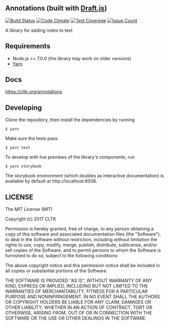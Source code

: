 Annotations (built with [Draft.js](https://draftjs.org))
---

[![Build Status](https://travis-ci.org/cltk/annotations.svg?branch=master)](https://travis-ci.org/cltk/annotations)
[![Code Climate](https://codeclimate.com/github/cltk/annotations/badges/gpa.svg)](https://codeclimate.com/github/cltk/annotations)
[![Test Coverage](https://codeclimate.com/github/cltk/annotations/badges/coverage.svg)](https://codeclimate.com/github/cltk/annotations/coverage)
[![Issue Count](https://codeclimate.com/github/cltk/annotations/badges/issue_count.svg)](https://codeclimate.com/github/cltk/annotations)

A library for adding notes to text

## Requirements

- Node.js >= 7.0.0 (the library may work on older versions)
- [Yarn](https://yarnpkg.com/en/)

## Docs

https://cltk.org/annotations

## Developing

Clone the repository, then install the dependencies by running

```shell
$ yarn
```

Make sure the tests pass:

```shell
$ yarn test
```

To develop with live previews of the library's components, run

```shell
$ yarn storybook
```

The storybook environment (which doubles as interactive documentation)
is available by default at http://localhost:6006.

## LICENSE

The MIT License (MIT)

Copyright (c) 2017 CLTK

Permission is hereby granted, free of charge, to any person obtaining a copy of
this software and associated documentation files (the "Software"), to deal in
the Software without restriction, including without limitation the rights to
use, copy, modify, merge, publish, distribute, sublicense, and/or sell copies of
the Software, and to permit persons to whom the Software is furnished to do so,
subject to the following conditions:

The above copyright notice and this permission notice shall be included in all
copies or substantial portions of the Software.

THE SOFTWARE IS PROVIDED "AS IS", WITHOUT WARRANTY OF ANY KIND, EXPRESS OR
IMPLIED, INCLUDING BUT NOT LIMITED TO THE WARRANTIES OF MERCHANTABILITY, FITNESS
FOR A PARTICULAR PURPOSE AND NONINFRINGEMENT. IN NO EVENT SHALL THE AUTHORS OR
COPYRIGHT HOLDERS BE LIABLE FOR ANY CLAIM, DAMAGES OR OTHER LIABILITY, WHETHER
IN AN ACTION OF CONTRACT, TORT OR OTHERWISE, ARISING FROM, OUT OF OR IN
CONNECTION WITH THE SOFTWARE OR THE USE OR OTHER DEALINGS IN THE SOFTWARE.
